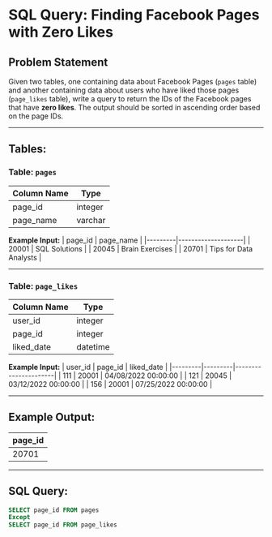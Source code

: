 # SQL Query: Finding Facebook Pages with Zero Likes

## Problem Statement
Given two tables, one containing data about Facebook Pages (`pages` table) and another containing data about users who have liked those pages (`page_likes` table), write a query to return the IDs of the Facebook pages that have **zero likes**. The output should be sorted in ascending order based on the page IDs.

---

## Tables:

### Table: `pages`
| Column Name | Type      |
|-------------|-----------|
| page_id     | integer   |
| page_name   | varchar   |

**Example Input:**
| page_id | page_name          |
|---------|--------------------|
| 20001   | SQL Solutions      |
| 20045   | Brain Exercises    |
| 20701   | Tips for Data Analysts |

---

### Table: `page_likes`
| Column Name | Type      |
|-------------|-----------|
| user_id     | integer   |
| page_id     | integer   |
| liked_date  | datetime  |

**Example Input:**
| user_id | page_id | liked_date           |
|---------|---------|----------------------|
| 111     | 20001   | 04/08/2022 00:00:00  |
| 121     | 20045   | 03/12/2022 00:00:00  |
| 156     | 20001   | 07/25/2022 00:00:00  |

---
## Example Output:
|page_id|
|-------|
|20701|

----

## SQL Query:
```sql
SELECT page_id FROM pages
Except
SELECT page_id FROM page_likes



